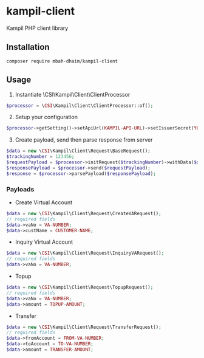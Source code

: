 # kampil-client
Kampil PHP client library

##	Installation
`composer require mbah-dhaim/kampil-client`

##	Usage
1.	Instantiate \CSI\Kampil\Client\ClientProcessor  
   ```php
   $processor = \CSI\Kampil\Client\ClientProcessor::of();
   ```
2.	Setup your configuration  
   ```php
   $processor->getSetting()->setApiUrl(KAMPIL-API-URL)->setIssuerSecret(YOUR-SECRET-KEY)->setIssuerCode(YOUR-CODE)->setIssuerApiKey(YOUR-API-KEY);
   ```
3.	Create payload, send then parse response from server
   ```php
   $data = new \CSI\Kampil\Client\Request\BaseRequest();
   $trackingNumber = 123456;
   $requestPayload = $processor->initRequest($trackingNumber)->withData($data)->buildPayload();
   $responsePayload = $processor->send($requestPayload);
   $response = $processor->parsePayload($responsePayload);   
   ```

###	Payloads
-	Create Virtual Account  
   ```php
   $data = new \CSI\Kampil\Client\Request\CreateVARequest();
   // required fields
   $data->vaNo = VA-NUMBER;
   $data->custName = CUSTOMER-NAME;
   ```

-	Inquiry Virtual Account  
   ```php
   $data = new \CSI\Kampil\Client\Request\InquiryVARequest();
   // required fields
   $data->vaNo = VA-NUMBER;
   ```   
   
-	Topup  
   ```php
   $data = new \CSI\Kampil\Client\Request\TopupRequest();
   // required fields
   $data->vaNo = VA-NUMBER;
   $data->amount = TOPUP-AMOUNT;
   ```

-	Transfer  
   ```php
   $data = new \CSI\Kampil\Client\Request\TransferRequest();
   // required fields
   $data->fromAccount = FROM-VA-NUMBER;
   $data->toAccount = TO-VA-NUMBER;
   $data->amount = TRANSFER-AMOUNT;
   ```